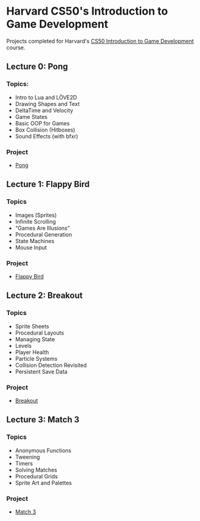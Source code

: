 # Harvard CS50's Introduction to Game Development

Projects completed for Harvard's [CS50 Introduction to Game Development](https://cs50.harvard.edu/games/2018/) course. 

## Lecture 0: Pong 
### Topics:
* Intro to Lua and LÖVE2D
* Drawing Shapes and Text
* DeltaTime and Velocity
* Game States
* Basic OOP for Games
* Box Collision (Hitboxes)
* Sound Effects (with bfxr)
  
### Project
* [Pong](https://github.com/NoahHollingsworth/gd50/tree/main/pong)

## Lecture 1: Flappy Bird
### Topics
* Images (Sprites)
* Infinite Scrolling
* “Games Are Illusions”
* Procedural Generation
* State Machines
* Mouse Input

### Project
* [Flappy Bird](https://github.com/NoahHollingsworth/gd50/tree/main/flappy)

## Lecture 2: Breakout

### Topics
* Sprite Sheets
* Procedural Layouts
* Managing State
* Levels
* Player Health
* Particle Systems
* Collision Detection Revisited
* Persistent Save Data

### Project 
* [Breakout](https://github.com/NoahHollingsworth/gd50/tree/main/breakout)

## Lecture 3: Match 3 

### Topics 
* Anonymous Functions
* Tweening
* Timers
* Solving Matches
* Procedural Grids
* Sprite Art and Palettes

### Project 
* [Match 3](https://github.com/NoahHollingsworth/gd50/tree/main/match)
